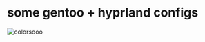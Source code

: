 some gentoo + hyprland configs
==============================
![colorsooo](https://github.com/K77YY/gentoo-hyprland/blob/main/colorsooo.png?raw=true)
